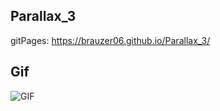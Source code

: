 ## Parallax_3

gitPages: https://brauzer06.github.io/Parallax_3/

## Gif

![GIF](https://imgflip.com/gif/7sti8q)
